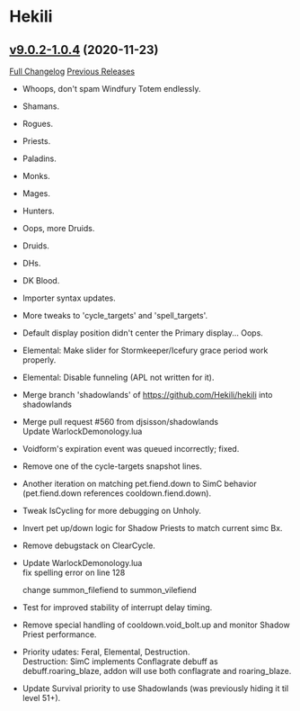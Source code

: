 # Hekili

## [v9.0.2-1.0.4](https://github.com/Hekili/hekili/tree/v9.0.2-1.0.4) (2020-11-23)
[Full Changelog](https://github.com/Hekili/hekili/compare/v9.0.2-1.0.3...v9.0.2-1.0.4) [Previous Releases](https://github.com/Hekili/hekili/releases)

- Whoops, don't spam Windfury Totem endlessly.  
- Shamans.  
- Rogues.  
- Priests.  
- Paladins.  
- Monks.  
- Mages.  
- Hunters.  
- Oops, more Druids.  
- Druids.  
- DHs.  
- DK Blood.  
- Importer syntax updates.  
- More tweaks to 'cycle\_targets' and 'spell\_targets'.  
- Default display position didn't center the Primary display...  Oops.  
- Elemental:  Make slider for Stormkeeper/Icefury grace period work properly.  
- Elemental:  Disable funneling (APL not written for it).  
- Merge branch 'shadowlands' of https://github.com/Hekili/hekili into shadowlands  
- Merge pull request #560 from djsisson/shadowlands  
    Update WarlockDemonology.lua  
- Voidform's expiration event was queued incorrectly; fixed.  
- Remove one of the cycle-targets snapshot lines.  
- Another iteration on matching pet.fiend.down to SimC behavior (pet.fiend.down references cooldown.fiend.down).  
- Tweak IsCycling for more debugging on Unholy.  
- Invert pet up/down logic for Shadow Priests to match current simc Bx.  
- Remove debugstack on ClearCycle.  
- Update WarlockDemonology.lua  
    fix spelling error on line 128   
    change summon\_filefiend to summon\_vilefiend  
- Test for improved stability of interrupt delay timing.  
- Remove special handling of cooldown.void\_bolt.up and monitor Shadow Priest performance.  
- Priority udates:  Feral, Elemental, Destruction.  
    Destruction:  SimC implements Conflagrate debuff as debuff.roaring\_blaze, addon will use both conflagrate and roaring\_blaze.  
- Update Survival priority to use Shadowlands (was previously hiding it til level 51+).  
